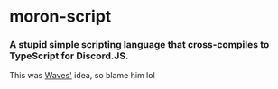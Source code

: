 # moron-script
### A stupid simple scripting language that cross-compiles to TypeScript for Discord.JS.

This was [Waves'](https://github.com/Hakunek) idea, so blame him lol
